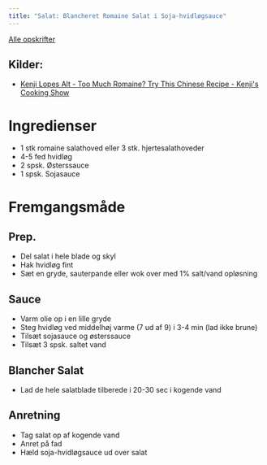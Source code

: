 ```yaml
---
title: "Salat: Blancheret Romaine Salat i Soja-hvidløgsauce"
---
```


[Alle opskrifter](https://duffau.github.io/recipes)


## Kilder:
- [Kenji Lopes Alt - Too Much Romaine? Try This Chinese Recipe - Kenji's Cooking Show](https://youtu.be/d0tzLmt7Zp4?si=TMvhd3tofgkNklQ2)

# Ingredienser

- 1 stk romaine salathoved eller 3 stk. hjertesalathoveder
- 4-5 fed hvidløg
- 2 spsk. Østerssauce
- 1 spsk. Sojasauce

# Fremgangsmåde

## Prep.

- Del salat i hele blade og skyl
- Hak hvidløg fint
- Sæt en gryde, sauterpande eller wok over med 1% salt/vand opløsning   

## Sauce
- Varm olie op i en lille gryde
- Steg hvidløg ved middelhøj varme (7 ud af 9) i 3-4 min (lad ikke brune)
- Tilsæt sojasauce og østerssauce
- Tilsæt 3 spsk. saltet vand

## Blancher Salat
- Lad de hele salatblade tilberede i 20-30 sec i kogende vand

## Anretning
- Tag salat op af kogende vand
- Anret på fad
- Hæld soja-hvidløgsauce ud over salat

